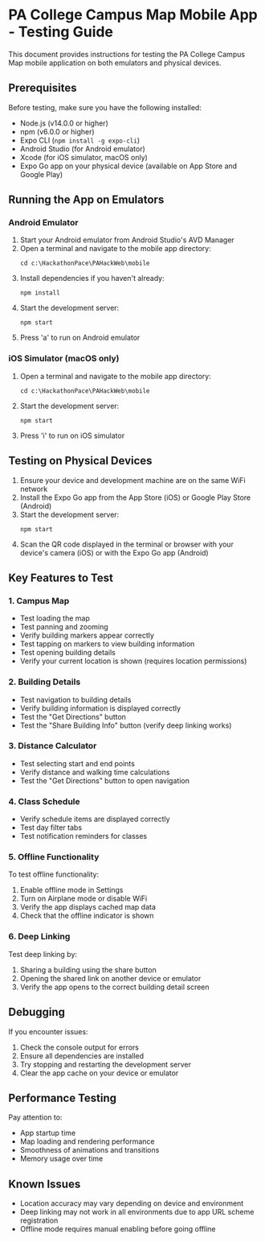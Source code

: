 # PA College Campus Map Mobile App - Testing Guide

This document provides instructions for testing the PA College Campus Map mobile application on both emulators and physical devices.

## Prerequisites

Before testing, make sure you have the following installed:

- Node.js (v14.0.0 or higher)
- npm (v6.0.0 or higher)
- Expo CLI (`npm install -g expo-cli`)
- Android Studio (for Android emulator)
- Xcode (for iOS simulator, macOS only)
- Expo Go app on your physical device (available on App Store and Google Play)

## Running the App on Emulators

### Android Emulator

1. Start your Android emulator from Android Studio's AVD Manager
2. Open a terminal and navigate to the mobile app directory:
   ```
   cd c:\HackathonPace\PAHackWeb\mobile
   ```
3. Install dependencies if you haven't already:
   ```
   npm install
   ```
4. Start the development server:
   ```
   npm start
   ```
5. Press 'a' to run on Android emulator

### iOS Simulator (macOS only)

1. Open a terminal and navigate to the mobile app directory:
   ```
   cd c:\HackathonPace\PAHackWeb\mobile
   ```
2. Start the development server:
   ```
   npm start
   ```
3. Press 'i' to run on iOS simulator

## Testing on Physical Devices

1. Ensure your device and development machine are on the same WiFi network
2. Install the Expo Go app from the App Store (iOS) or Google Play Store (Android)
3. Start the development server:
   ```
   npm start
   ```
4. Scan the QR code displayed in the terminal or browser with your device's camera (iOS) or with the Expo Go app (Android)

## Key Features to Test

### 1. Campus Map

- Test loading the map
- Test panning and zooming
- Verify building markers appear correctly
- Test tapping on markers to view building information
- Test opening building details
- Verify your current location is shown (requires location permissions)

### 2. Building Details

- Test navigation to building details
- Verify building information is displayed correctly
- Test the "Get Directions" button
- Test the "Share Building Info" button (verify deep linking works)

### 3. Distance Calculator

- Test selecting start and end points
- Verify distance and walking time calculations
- Test the "Get Directions" button to open navigation

### 4. Class Schedule

- Verify schedule items are displayed correctly
- Test day filter tabs
- Test notification reminders for classes

### 5. Offline Functionality

To test offline functionality:

1. Enable offline mode in Settings
2. Turn on Airplane mode or disable WiFi
3. Verify the app displays cached map data
4. Check that the offline indicator is shown

### 6. Deep Linking

Test deep linking by:

1. Sharing a building using the share button
2. Opening the shared link on another device or emulator
3. Verify the app opens to the correct building detail screen

## Debugging

If you encounter issues:

1. Check the console output for errors
2. Ensure all dependencies are installed
3. Try stopping and restarting the development server
4. Clear the app cache on your device or emulator

## Performance Testing

Pay attention to:

- App startup time
- Map loading and rendering performance
- Smoothness of animations and transitions
- Memory usage over time

## Known Issues

- Location accuracy may vary depending on device and environment
- Deep linking may not work in all environments due to app URL scheme registration
- Offline mode requires manual enabling before going offline
